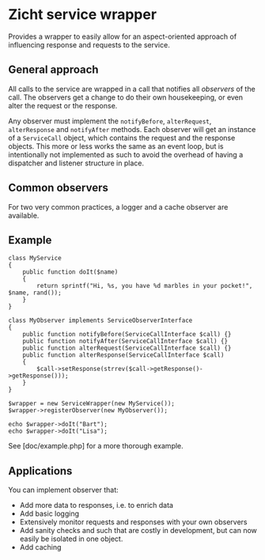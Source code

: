 # Zicht service wrapper #

Provides a wrapper to easily allow for an aspect-oriented approach of influencing response and requests to the service.

## General approach ##

All calls to the service are wrapped in a call that notifies all _observers_ of the call. The observers get a change to do their own housekeeping, or even alter the request or the response.

Any observer must implement the `notifyBefore`, `alterRequest`, `alterResponse` and `notifyAfter` methods. Each observer will get an instance of a `ServiceCall` object, which contains the request and the response objects. This more or less works the same as an event loop, but is intentionally not implemented as such to avoid the overhead of having a dispatcher and listener structure in place.

## Common observers ##
For two very common practices, a logger and a cache observer are available.

## Example ##

```
class MyService
{
    public function doIt($name)
    {
        return sprintf("Hi, %s, you have %d marbles in your pocket!", $name, rand());
    }
}

class MyObserver implements ServiceObserverInterface
{
    public function notifyBefore(ServiceCallInterface $call) {}
    public function notifyAfter(ServiceCallInterface $call) {}
    public function alterRequest(ServiceCallInterface $call) {}
    public function alterResponse(ServiceCallInterface $call) 
    {
        $call->setResponse(strrev($call->getResponse()->getResponse()));
    }
}

$wrapper = new ServiceWrapper(new MyService());
$wrapper->registerObserver(new MyObserver());

echo $wrapper->doIt("Bart");
echo $wrapper->doIt("Lisa");
```

See [doc/example.php] for a more thorough example.

## Applications ##

You can implement observer that:

- Add more data to responses, i.e. to enrich data
- Add basic logging
- Extensively monitor requests and responses with your own observers
- Add sanity checks and such that are costly in development, but can now easily be isolated in one object.
- Add caching
